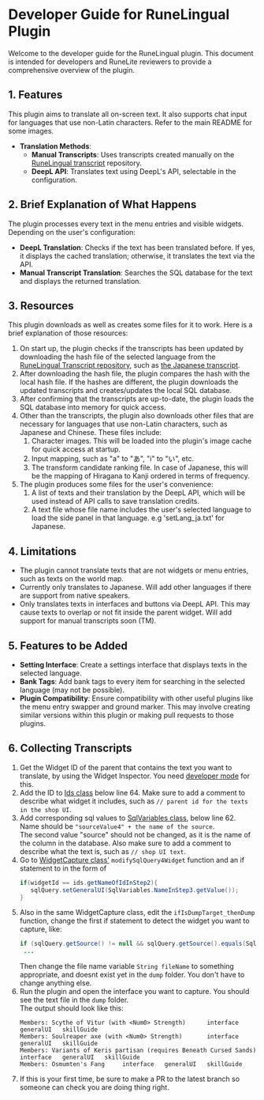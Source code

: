 # Developer Guide for RuneLingual Plugin

Welcome to the developer guide for the RuneLingual plugin. This document is intended for developers and RuneLite reviewers to provide a comprehensive overview of the plugin.

## 1. Features

This plugin aims to translate all on-screen text. It also supports chat input for languages that use non-Latin characters. Refer to the main README for some images.

- **Translation Methods**:
  - **Manual Transcripts**: Uses transcripts created manually on the [RuneLingual transcript](https://github.com/YS-jack/Runelingual-Transcripts) repository.
  - **DeepL API**: Translates text using DeepL's API, selectable in the configuration.

## 2. Brief Explanation of What Happens

The plugin processes every text in the menu entries and visible widgets. Depending on the user's configuration:

- **DeepL Translation**: Checks if the text has been translated before. If yes, it displays the cached translation; otherwise, it translates the text via the API.
- **Manual Transcript Translation**: Searches the SQL database for the text and displays the returned translation.

## 3. Resources
This plugin downloads as well as creates some files for it to work. Here is a brief explanation of those resources:
1. On start up, the plugin checks if the transcripts has been updated by downloading the hash file of the selected language from the [RuneLingual Transcript repository](https://github.com/YS-jack/RuneLingual-Plugin/tree/master?tab=readme-ov-file), such as [the Japanese transcript](https://github.com/YS-jack/Runelingual-Transcripts/blob/original-main/public/ja/hashList_ja.txt).
2. After downloading the hash file, the plugin compares the hash with the local hash file. If the hashes are different, the plugin downloads the updated transcripts and creates/updates the local SQL database.
3. After confirming that the transcripts are up-to-date, the plugin loads the SQL database into memory for quick access.
4. Other than the transcripts, the plugin also downloads other files that are necessary for languages that use non-Latin characters, such as Japanese and Chinese. 
These files include:
   1. Character images. This will be loaded into the plugin's image cache for quick access at startup.
   2. Input mapping, such as "a" to "あ", "i" to "い", etc.
   3. The transform candidate ranking file. In case of Japanese, this will be the mapping of Hiragana to Kanji ordered in terms of frequency.
5. The plugin produces some files for the user's convenience:
   1. A list of texts and their translation by the DeepL API, which will be used instead of API calls to save translation credits.
   2. A text file whose file name includes the user's selected language to load the side panel in that language. e.g 'setLang_ja.txt' for Japanese.

## 4. Limitations

- The plugin cannot translate texts that are not widgets or menu entries, such as texts on the world map.
- Currently only translates to Japanese. Will add other languages if there are support from native speakers.
- Only translates texts in interfaces and buttons via DeepL API. This may cause texts to overlap or not fit inside the parent widget. Will add support for manual transcripts soon (TM).

## 5. Features to be Added

- **Setting Interface**: Create a settings interface that displays texts in the selected language.
- **Bank Tags**: Add bank tags to every item for searching in the selected language (may not be possible).
- **Plugin Compatibility**: Ensure compatibility with other useful plugins like the menu entry swapper and ground marker. This may involve creating similar versions within this plugin or making pull requests to those plugins.

## 6. Collecting Transcripts
1. Get the Widget ID of the parent that contains the text you want to translate, by using the Widget Inspector. You need [developer mode](https://github.com/runelite/runelite/wiki/Using-the-client-developer-tools) for this.
2. Add the ID to [Ids class](src/main/java/com/RuneLingual/commonFunctions/Ids.java) below line 64. Make sure to add a comment to describe what widget it includes, such as `// parent id for the texts in the shop UI`.
3. Add corresponding sql values to [SqlVariables class](src/main/java/com/RuneLingual/Sql/SqlVariables.java), below line 62. 
   <br>Name should be `"sourceValue4" + the name of the source`.
   <br>The second value "source" should not be changed, as it is the name of the column in the database. Also make sure to add a comment to describe what the text is, such as `// shop UI text`.
4. Go to [WidgetCapture class'](src/main/java/com/RuneLingual/Widgets/WidgetCapture.java) `modifySqlQuery4Widget` function and an if statement to in the form of
   ```java
   if(widgetId == ids.getNameOfIdInStep2){
      sqlQuery.setGeneralUI(SqlVariables.NameInStep3.getValue());
   }
   ```
5. Also in the same WidgetCapture class, edit the `ifIsDumpTarget_thenDump` function, change the first if statement to detect the widget you want to capture, like:
   ```java
   if (sqlQuery.getSource() != null && sqlQuery.getSource().equals(SqlVariables.NameInStep3.getValue())){
    ...
   ```
   Then change the file name variable `String fileName` to something appropriate, and doesnt exist yet in the `dump` folder.
   You don't have to change anything else.
6. Run the plugin and open the interface you want to capture. You should see the text file in the `dump` folder.
<br>The output should look like this:
   ```
   Members: Scythe of Vitur (with <Num0> Strength)		interface	generalUI	skillGuide
   Members: Soulreaper axe (with <Num0> Strength)		interface	generalUI	skillGuide
   Members: Variants of Keris partisan (requires Beneath Cursed Sands)		interface	generalUI	skillGuide
   Members: Osmumten's Fang		interface	generalUI	skillGuide
    ```
7. If this is your first time, be sure to make a PR to the latest branch so someone can check you are doing thing right.

